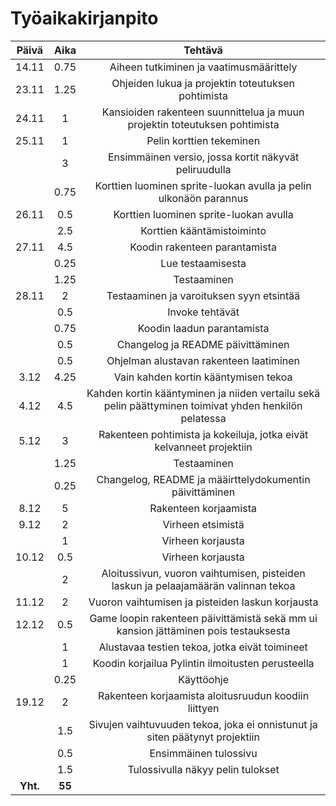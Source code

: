 # Työaikakirjanpito

| Päivä | Aika | Tehtävä |
| :----:|:----:|:----:|
|14.11|0.75|Aiheen tutkiminen ja vaatimusmäärittely|
|23.11|1.25|Ohjeiden lukua ja projektin toteutuksen pohtimista|
|24.11|1|Kansioiden rakenteen suunnittelua ja muun projektin toteutuksen pohtimista|
|25.11|1|Pelin korttien tekeminen|
||3|Ensimmäinen versio, jossa kortit näkyvät peliruudulla|
||0.75|Korttien luominen sprite-luokan avulla ja pelin ulkonäön parannus|
|26.11|0.5|Korttien luominen sprite-luokan avulla|
||2.5|Korttien kääntämistoiminto|
|27.11|4.5|Koodin rakenteen parantamista|
||0.25|Lue testaamisesta|
||1.25|Testaaminen|
|28.11|2|Testaaminen ja varoituksen syyn etsintää|
||0.5|Invoke tehtävät|
||0.75|Koodin laadun parantamista|
||0.5|Changelog ja README päivittäminen|
||0.5|Ohjelman alustavan rakenteen laatiminen|
|3.12|4.25|Vain kahden kortin kääntymisen tekoa|
|4.12|4.5|Kahden kortin kääntyminen ja niiden vertailu sekä pelin päättyminen toimivat yhden henkilön pelatessa|
|5.12|3|Rakenteen pohtimista ja kokeiluja, jotka eivät kelvanneet projektiin|
||1.25|Testaaminen|
||0.25|Changelog, README ja määirttelydokumentin päivittäminen|
|8.12|5|Rakenteen korjaamista|
|9.12|2|Virheen etsimistä|
||1|Virheen korjausta|
|10.12|0.5|Virheen korjausta|
||2|Aloitussivun, vuoron vaihtumisen, pisteiden laskun ja pelaajamäärän valinnan tekoa|
|11.12|2|Vuoron vaihtumisen ja pisteiden laskun korjausta|
|12.12|0.5|Game loopin rakenteen päivittämistä sekä mm ui kansion jättäminen pois testauksesta|
||1|Alustavaa testien tekoa, jotka eivät toimineet|
||1|Koodin korjailua Pylintin ilmoitusten perusteella|
||0.25|Käyttöohje|
|19.12|2|Rakenteen korjaamista aloitusruudun koodiin liittyen|
||1.5|Sivujen vaihtuvuuden tekoa, joka ei onnistunut ja siten päätynyt projektiin|
||0.5|Ensimmäinen tulossivu|
||1.5|Tulossivulla näkyy pelin tulokset|
| **Yht.**  | **55** |



